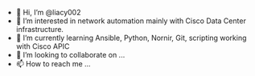 - 👋 Hi, I’m @liacy002
- 👀 I’m interested in network automation mainly with Cisco Data Center infrastructure.
- 🌱 I’m currently learning Ansible, Python, Nornir, Git, scripting working with Cisco APIC
- 💞️ I’m looking to collaborate on ...
- 📫 How to reach me ...

<!---
liacy002/liacy002 is a ✨ special ✨ repository because its `README.md` (this file) appears on your GitHub profile.
You can click the Preview link to take a look at your changes.
--->
